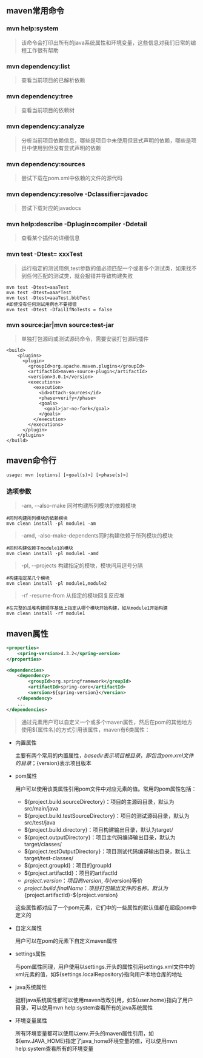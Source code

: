## maven常用命令

### mvn help:system

> 该命令会打印出所有的java系统属性和环境变量，这些信息对我们日常的编程工作很有帮助

### mvn dependency:list

> 查看当前项目的已解析依赖

### mvn dependency:tree

> 查看当前项目的依赖树

### mvn dependency:analyze

> 分析当前项目依赖信息，哪些是项目中未使用但显式声明的依赖，哪些是项目中使用到但没有显式声明的依赖

### mvn dependency:sources

> 尝试下载在pom.xml中依赖的文件的源代码

### mvn dependency:resolve -Dclassifier=javadoc

> 尝试下载对应的javadocs

### mvn help:describe -Dplugin=compiler -Ddetail

> 查看某个插件的详细信息

### mvn test -Dtest= xxxTest

> 运行指定的测试用例,test参数的值必须匹配一个或者多个测试类，如果找不到任何匹配的测试类，就会报错并导致构建失败

```
mvn test -Dtest=aaaTest
mvn test -Dtest=aaa*Test
mvn test -Dtest=aaaTest,bbbTest
#即使没有任何测试用例也不要报错
mvn test -Dtest -DfailIfNoTests = false
```

### mvn source:jar|mvn source:test-jar

> 单独打包源码或测试源码命令，需要安装打包源码插件

```pom
<build>
    <plugins>
      <plugin>
        <groupId>org.apache.maven.plugins</groupId>
        <artifactId>maven-source-plugin</artifactId>
        <version>3.0.1</version>
        <executions>
          <execution>
            <id>attach-sources</id>
            <phase>verify</phase>
            <goals>
              <goal>jar-no-fork</goal>
            </goals>
          </execution>
        </executions>
      </plugin>
    </plugins>
</build>
```

## maven命令行

```
usage: mvn [options] [<goal(s)>] [<phase(s)>]
```

### 选项参数

> -am, --also-make 同时构建所列模块的依赖模块

```
#同时构建所列模块的依赖模块
mvn clean install -pl module1 -am
```

> -amd, -also-make-dependents同时构建依赖于所列模块的模块

```
#同时构建依赖于module1的模块
mvn clean install -pl module1 -amd
```

> -pl, --projects <arg> 构建指定的模块，模块间用逗号分隔

```
#构建指定某几个模块
mvn clean install -pl module1,module2
```

> -rf -resume-from <arg> 从指定的模块回复反应堆

```
#在完整的瓜堆构建顺序基础上指定从哪个模块开始构建，如从module1开始构建
mvn clean install -rf module1
```

## maven属性

```xml
<properties>
    <spring-version>4.3.2</spring-version>
</properties>

<dependencies>
    <dependency>
        <groupId>org.springframework</groupId>
        <artifactId>spring-core</artifactId>
        <version>${spring-version}</version>
    </dependency>
    ...
</dependencies>
```

> 通过<properties>元素用户可以自定义一个或多个maven属性，然后在pom的其他地方使用${属性名}的方式引用该属性，maven有6类属性：

* 内置属性

    主要有两个常用的内置属性，${basedir}表示项目根目录，即包含pom.xml文件的目录；${version}表示项目版本

* pom属性

    用户可以使用该类属性引用pom文件中对应元素的值。常用的pom属性包括：

    * ${project.build.sourceDirectory}：项目的主源码目录，默认为src/main/java
    * ${project.build.testSourceDirectory}：项目的测试源码目录，默认为src/test/java
    * ${project.build.directory}：项目构建输出目录，默认为target/
    * ${project.outputDirectory}：项目主代码编译输出目录，默认为target/classes/
    * ${project.testOutputDirectory}：项目测试代码编译输出目录，默认主target/test-classes/
    * ${project.groupId}：项目的groupId
    * ${project.artifactId}：项目的artifactId
    * ${project.version}：项目的version,与${version}等价
    * ${project.build.finalName}：项目打包输出文件的名称，默认为${project.artifactId}-${project.version}

    这些属性都对应了一个pom元素，它们中的一些属性的默认值都在超级pom中定义的

* 自定义属性

    用户可以在pom的<properties>元素下自定义maven属性

* settings属性

    与pom属性同理，用户使用以settings.开头的属性引用settings.xml文件中的xml元素的值，如${settings.localRepository}指向用户本地仓库的地址

* java系统属性

    据肝java系统属性都可以使用maven改改引用，如${user.home}指向了用户目录，可以使用mvn help:system查看所有的java系统属性

* 环境变量属性

    所有环境变量都可以使用以env.开头的maven属性引用，如${env.JAVA_HOME}指定了java_home环境变量的值，可以使用mvn help:system查看所有的环境变量


